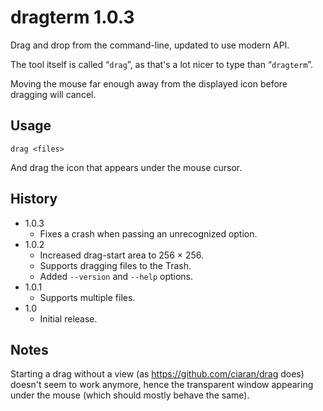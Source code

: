 #  dragterm 1.0.3

Drag and drop from the command-line, updated to use modern API.

The tool itself is called “`drag`”, as that's a lot nicer to type than “`dragterm`”.

Moving the mouse far enough away from the displayed icon before dragging will cancel.

## Usage

`drag <files>`

And drag the icon that appears under the mouse cursor.

## History

- 1.0.3
	- Fixes a crash when passing an unrecognized option.
- 1.0.2
	- Increased drag-start area to 256 × 256.
	- Supports dragging files to the Trash.
	- Added `--version` and `--help` options.
- 1.0.1
	- Supports multiple files.
- 1.0
	- Initial release.

## Notes

Starting a drag without a view (as <https://github.com/ciaran/drag> does) doesn't seem to work anymore, hence the transparent window appearing under the mouse (which should mostly behave the same).
